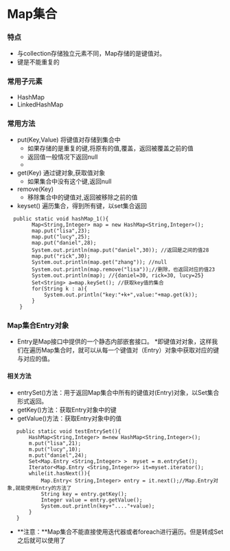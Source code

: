 # Map集合
### 特点
* 与collection存储独立元素不同，Map存储的是键值对。
* 键是不能重复的

### 常用子元素
* HashMap
* LinkedHashMap

### 常用方法
* put(Key,Value) 将键值对存储到集合中
  * 如果存储的是重复的键,将原有的值,覆盖，返回被覆盖之前的值
  * 返回值一般情况下返回null
  * 
* get(Key) 通过键对象,获取值对象
  * 如果集合中没有这个键,返回null
* remove(Key)
  * 移除集合中的键值对,返回被移除之前的值
* keyset() 遍历集合，得到所有键，以set集合返回
```
  public static void hashMap_1(){
		Map<String,Integer> map = new HashMap<String,Integer>();
		map.put("lisa",23);
		map.put("lucy",25);
		map.put("daniel",28);
		System.out.println(map.put("daniel",30)); //返回是之间的值28
		map.put("rick",30);
		System.out.println(map.get("zhang")); //null
  		System.out.println(map.remove("lisa"));//删除，也返回对应的值23
		System.out.println(map); //{daniel=30, rick=30, lucy=25}
		Set<String> a=map.keySet(); //获取key值的集合
		for(String k : a){
			System.out.println("key:"+k+",value:"+map.get(k));
		}
	}
```    
### Map集合Entry对象
* Entry是Map接口中提供的一个静态内部嵌套接口。
*即键值对对象，这样我们在遍历Map集合时，就可以从每一个键值对（Entry）对象中获取对应的键与对应的值。

#### 相关方法
 * entrySet()方法：用于返回Map集合中所有的键值对(Entry)对象，以Set集合形式返回。
 * getKey()方法：获取Entry对象中的键
 * getValue()方法：获取Entry对象中的值
 ```
  	public static void testEntrySet(){
		HashMap<String,Integer> m=new HashMap<String,Integer>();
		m.put("lisa",21);
		m.put("lucy",10);
		m.put("daniel",24);
		Set<Map.Entry <String,Integer> >  myset = m.entrySet();
		Iterator<Map.Entry <String,Integer>> it=myset.iterator();
		while(it.hasNext()){
			Map.Entry< String,Integer> entry = it.next();//Map.Entry对象,就能使用Entry的方法了
			String key = entry.getKey();
			Integer value = entry.getValue();
			System.out.println(key+"...."+value);
		}
	}
 ```
  * **注意：**Map集合不能直接使用迭代器或者foreach进行遍历。但是转成Set之后就可以使用了
 



